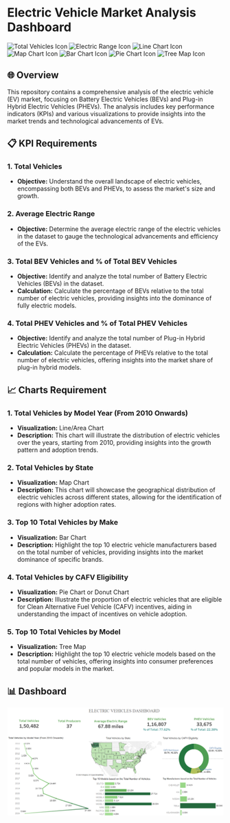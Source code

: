 # Electric Vehicle Market Analysis Dashboard

![Total Vehicles Icon](https://img.icons8.com/color/48/000000/car.png)
![Electric Range Icon](https://img.icons8.com/fluency/48/000000/electric-car.png)
![Line Chart Icon](https://img.icons8.com/fluency/48/000000/line-chart.png)
![Map Chart Icon](https://img.icons8.com/color/48/000000/map.png)
![Bar Chart Icon](https://img.icons8.com/fluency/48/000000/bar-chart.png)
![Pie Chart Icon](https://img.icons8.com/fluency/48/000000/pie-chart.png)
![Tree Map Icon](https://img.icons8.com/fluency/48/000000/tree-map.png)

## 🌐 Overview

This repository contains a comprehensive analysis of the electric vehicle (EV) market, focusing on Battery Electric Vehicles (BEVs) and Plug-in Hybrid Electric Vehicles (PHEVs). The analysis includes key performance indicators (KPIs) and various visualizations to provide insights into the market trends and technological advancements of EVs.

## 📋 KPI Requirements

### 1. Total Vehicles
- **Objective:** Understand the overall landscape of electric vehicles, encompassing both BEVs and PHEVs, to assess the market's size and growth.

### 2. Average Electric Range
- **Objective:** Determine the average electric range of the electric vehicles in the dataset to gauge the technological advancements and efficiency of the EVs.

### 3. Total BEV Vehicles and % of Total BEV Vehicles
- **Objective:** Identify and analyze the total number of Battery Electric Vehicles (BEVs) in the dataset.
- **Calculation:** Calculate the percentage of BEVs relative to the total number of electric vehicles, providing insights into the dominance of fully electric models.

### 4. Total PHEV Vehicles and % of Total PHEV Vehicles
- **Objective:** Identify and analyze the total number of Plug-in Hybrid Electric Vehicles (PHEVs) in the dataset.
- **Calculation:** Calculate the percentage of PHEVs relative to the total number of electric vehicles, offering insights into the market share of plug-in hybrid models.

## 📈 Charts Requirement

### 1. Total Vehicles by Model Year (From 2010 Onwards)
- **Visualization:** Line/Area Chart
- **Description:** This chart will illustrate the distribution of electric vehicles over the years, starting from 2010, providing insights into the growth pattern and adoption trends.


### 2. Total Vehicles by State
- **Visualization:** Map Chart
- **Description:** This chart will showcase the geographical distribution of electric vehicles across different states, allowing for the identification of regions with higher adoption rates.

### 3. Top 10 Total Vehicles by Make
- **Visualization:** Bar Chart
- **Description:** Highlight the top 10 electric vehicle manufacturers based on the total number of vehicles, providing insights into the market dominance of specific brands.

### 4. Total Vehicles by CAFV Eligibility
- **Visualization:** Pie Chart or Donut Chart
- **Description:** Illustrate the proportion of electric vehicles that are eligible for Clean Alternative Fuel Vehicle (CAFV) incentives, aiding in understanding the impact of incentives on vehicle adoption.

### 5. Top 10 Total Vehicles by Model
- **Visualization:** Tree Map
- **Description:** Highlight the top 10 electric vehicle models based on the total number of vehicles, offering insights into consumer preferences and popular models in the market.


## 📊 Dashboard

![Electric Vehicle Dashboard](./ElectricVehicleDashboard.PNG)
